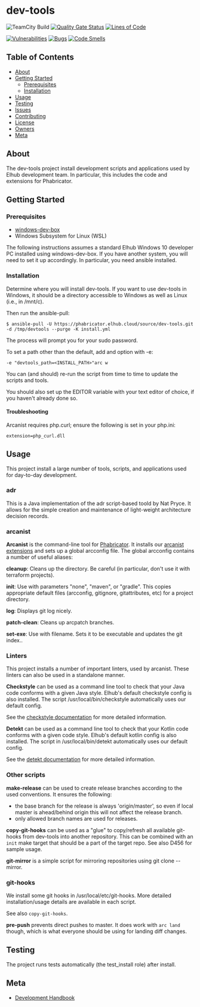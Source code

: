 # dev-tools

![TeamCity Build](https://teamcity.elhub.cloud/app/rest/builds/buildType:(id:Tools_DevTools_Check)/statusIcon)
[![Quality Gate Status](https://sonar.elhub.cloud/api/project_badges/measure?project=no.elhub.tools%3Adev-tools&metric=alert_status)](https://sonar.elhub.cloud/dashboard?id=no.elhub.tools%3Adev-tools)
[![Lines of Code](https://sonar.elhub.cloud/api/project_badges/measure?project=no.elhub.tools%3Adev-tools&metric=ncloc)](https://sonar.elhub.cloud/dashboard?id=no.elhub.tools%3Adev-tools)

[![Vulnerabilities](https://sonar.elhub.cloud/api/project_badges/measure?project=no.elhub.tools%3Adev-tools&metric=vulnerabilities)](https://sonar.elhub.cloud/dashboard?id=no.elhub.tools%3Adev-tools)
[![Bugs](https://sonar.elhub.cloud/api/project_badges/measure?project=no.elhub.tools%3Adev-tools&metric=bugs)](https://sonar.elhub.cloud/dashboard?id=no.elhub.tools%3Adev-tools)
[![Code Smells](https://sonar.elhub.cloud/api/project_badges/measure?project=no.elhub.tools%3Adev-tools&metric=code_smells)](https://sonar.elhub.cloud/dashboard?id=no.elhub.tools%3Adev-tools)


## Table of Contents

* [About](#about)
* [Getting Started](#getting-started)
  * [Prerequisites](#prerequisites)
  * [Installation](#installation)
* [Usage](#usage)
* [Testing](#testing)
* [Issues](https://jira.elhub.cloud/browse/TD-464?jql=project%20%3D%20TD%20AND%20component%20%3D%20%22Dev%20Tools%22%20AND%20resolution%20%3D%20Unresolved%20)
* [Contributing](CONTRIBUTING.md)
* [License](LICENSE.md)
* [Owners](CODEOWNERS)
* [Meta](#meta)


## About

The dev-tools project install development scripts and applications used by Elhub development team.
In particular, this includes the code and extensions for Phabricator.


## Getting Started

### Prerequisites

* [windows-dev-box](https://github.com/elhub/windows-dev-box)
* Windows Subsystem for Linux (WSL)

The following instructions assumes a standard Elhub Windows 10 developer PC installed using
windows-dev-box. If you have another system, you will need to set it up accordingly. In particular,
you need ansible installed.

### Installation

Determine where you will install dev-tools. If you want to use dev-tools in Windows, it should be a
directory accessible to Windows as well as Linux (i.e., in /mnt/c).

Then run the ansible-pull:

    $ ansible-pull -U https://phabricator.elhub.cloud/source/dev-tools.git -d /tmp/devtools --purge -K install.yml

The process will prompt you for your sudo password.

To set a path other than the default, add and option with -e:

    -e "devtools_path=<INSTALL_PATH>"arc w

You can (and should) re-run the script from time to time to update the scripts and tools.

You should also set up the EDITOR variable with your text editor of choice, if you haven't already done so.

#### Troubleshooting

Arcanist requires php.curl; ensure the following is set in your php.ini:

    extension=php_curl.dll


<!-- USAGE EXAMPLES -->
## Usage

This project install a large number of tools, scripts, and applications used for day-to-day development.

### adr

This is a Java implementation of the adr script-based toold by Nat Pryce. It allows for the simple creation and maintenance of light-weight architecture
decision records.

### arcanist

**Arcanist** is the command-line tool for [Phabricator](https://phabricator.elhub.cloud). It installs our
[arcanist extensions](https://github.com/elhub/dev-tools-arcanist) and sets up a global arcconfig file. The global arcconfig contains a number of useful
aliases:

**cleanup**: Cleans up the directory. Be careful (in particular, don't use it with terraform projects).

**init**: Use with parameters "none", "maven", or "gradle". This copies appropriate default files (arcconfig, gitignore, gitattributes, etc) for a project
directory.

**log**: Displays git log nicely.

**patch-clean**: Cleans up arcpatch branches.

**set-exe**: Use with filename. Sets it to be executable and updates the git index..


### Linters

This project installs a number of important linters, used by arcanist. These linters can also be used in a standalone manner.

**Checkstyle** can be used as a command line tool to check that your Java code conforms with a given Java style. Elhub's default checkstyle config is also
installed. The script /usr/local/bin/checkstyle automatically uses our default config.

See the [checkstyle documentation](https://checkstyle.org/) for more detailed information.

**Detekt** can be used as a command line tool to check that your Kotlin code conforms with a given code style. Elhub's default kotlin config is also
installed. The script in /usr/local/bin/detekt automatically uses our default config.

See the [detekt documentation](https://detekt.github.io/detekt/) for more detailed information.

### Other scripts

**make-release** can be used to create release branches according to the used conventions.
It ensures the following:
- the base branch for the release is always 'origin/master', so even if local master is ahead/behind origin this will not affect the release branch.
- only allowed branch names are used for releases.

**copy-git-hooks** can be used as a "glue" to copy/refresh all available git-hooks from dev-tools into another repository.
This can be combined with an `init` make target that should be a part of the target repo. See also D456 for sample usage.

**git-mirror** is a simple script for mirroring repositories using git clone --mirror.

### git-hooks

We install some git hooks in /usr/local/etc/git-hooks. More detailed installation/usage details are available in each script.

See also `copy-git-hooks`.

**pre-push** prevents direct pushes to master. It does work with `arc land` though, which is what everyone should be using for landing diff changes.


## Testing

The project runs tests automatically (the test_install role) after install.


## Meta

* [Development Handbook](https://confluence.elhub.cloud/display/DEV/Handbook)

